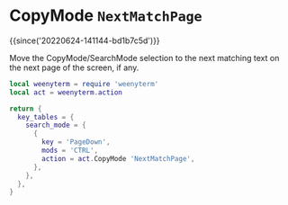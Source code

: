 # CopyMode `NextMatchPage`

{{since('20220624-141144-bd1b7c5d')}}

Move the CopyMode/SearchMode selection to the next matching text on the next
page of the screen, if any.

```lua
local weenyterm = require 'weenyterm'
local act = weenyterm.action

return {
  key_tables = {
    search_mode = {
      {
        key = 'PageDown',
        mods = 'CTRL',
        action = act.CopyMode 'NextMatchPage',
      },
    },
  },
}
```

